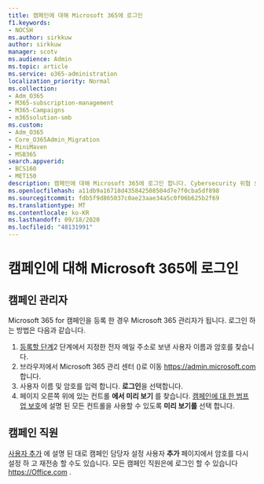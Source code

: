```yaml
---
title: 캠페인에 대해 Microsoft 365에 로그인
f1.keywords:
- NOCSH
ms.author: sirkkuw
author: sirkkuw
manager: scotv
ms.audience: Admin
ms.topic: article
ms.service: o365-administration
localization_priority: Normal
ms.collection:
- Adm_O365
- M365-subscription-management
- M365-Campaigns
- m365solution-smb
ms.custom:
- Adm_O365
- Core_O365Admin_Migration
- MiniMaven
- MSB365
search.appverid:
- BCS160
- MET150
description: 캠페인에 대해 Microsoft 365에 로그인 합니다. Cybersecurity 위협 으로부터 전자 메일, 데이터 및 통신으로 캠페인을 보호 합니다.
ms.openlocfilehash: a11db9a16718d435842508504d7e7f0cba5df898
ms.sourcegitcommit: fdb5f9d865037c0ae23aae34a5c0f06b625b2f69
ms.translationtype: MT
ms.contentlocale: ko-KR
ms.lasthandoff: 09/18/2020
ms.locfileid: "48131991"
---
```

# <a name="sign-in-to-microsoft-365-for-campaigns"></a>캠페인에 대해 Microsoft 365에 로그인

## <a name="for-campaign-admins"></a>캠페인 관리자
Microsoft 365 for 캠페인을 등록 한 경우 Microsoft 365 관리자가 됩니다. 로그인 하는 방법은 다음과 같습니다. 
1. [등록할 단계](m365-campaigns-sign-up.md#steps-to-sign-up)2 단계에서 지정한 전자 메일 주소로 보낸 사용자 이름과 암호를 찾습니다.
2. 브라우저에서 Microsoft 365 관리 센터 ()로 이동 <a href="https://go.microsoft.com/fwlink/p/?linkid=837890" target="_blank">https://admin.microsoft.com</a> 합니다. 
3. 사용자 이름 및 암호를 입력 합니다. **로그인**을 선택합니다.
4. 페이지 오른쪽 위에 있는 컨트롤 **에서 미리 보기** 를 찾습니다. [캠페인에 대 한 범프 업 보호](m365-campaigns-security-overview.md)에 설명 된 모든 컨트롤을 사용할 수 있도록 **미리 보기를** 선택 합니다.

## <a name="for-campaign-staff"></a>캠페인 직원
[사용자 추가](../business/add-users-m365b.md?toc=/microsoft-365/campaigns/toc.json) 에 설명 된 대로 캠페인 담당자 설정 사용자 **추가** 페이지에서 암호를 다시 설정 하 고 재전송 할 수도 있습니다.
모든 캠페인 직원은에 로그인 할 수 있습니다 <a href="https://office.com" target="_blank">https://Office.com</a> .

